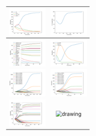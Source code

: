 | <img class="image" src="Gallery/plot_4Classicals.pdf" alt="drawing" width="100" />  | <img class="image" src="plot_4ClassicalsCooperation.pdf" alt="drawing" width="100" />   |
|:-:|:-:|
| <img class="image" src="plot_Classicals.pdf" alt="drawing" width="100" />   | <img class="image" src="plot_NastyWins.pdf" alt="drawing" width="100" />   |
| <img class="image" src="plot_mem11.pdf" alt="drawing" width="100" />   | <img class="image" src="plot_mem11WithGradual.pdf" alt="drawing" width="100" />   |
| <img class="image" src="plot_mem11WithClassicals.pdf" alt="drawing" width="100" />   | <img class="image" src="" alt="drawing" width="100" />   |
